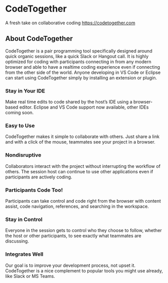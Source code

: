 # CodeTogether
A fresh take on collaborative coding
https://codetogether.com

## About CodeTogether
CodeTogether is a pair programming tool specifically designed around quick organic sessions, like a quick Slack or Hangout call. It is highly optimized for coding with participants connecting in from any modern browser and able to have a realtime coding experience even if connecting from the other side of the world. Anyone developing in VS Code or Eclipse can start using CodeTogether simply by installing an extension or plugin.

### Stay in Your IDE
Make real time edits to code shared by the host’s IDE using a browser-based editor. Eclipse and VS Code support now available, other IDEs coming soon.

### Easy to Use
CodeTogether makes it simple to collaborate with others. Just share a link and with a click of the mouse, teammates see your project in a browser.

### Nondisruptive
Collaborators interact with the project without interrupting the workflow of others. The session host can continue to use other applications even if participants are actively coding.

### Participants Code Too!
Participants can take control and code right from the browser with content assist, code navigation, references, and searching in the workspace.

### Stay in Control
Everyone in the session gets to control who they choose to follow, whether the host or other participants, to see exactly what teammates are discussing.

### Integrates Well
Our goal is to improve your development process, not upset it. CodeTogether is a nice complement to popular tools you might use already, like Slack or MS Teams.

